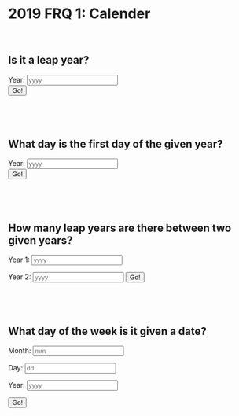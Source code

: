 # 2019 FRQ 1: Calender


<script>

//is leap year code

function isLeapYear(){
    var year_leap = document.getElementById("year_leap").value;

    var str_url_isLeapYear = "hhttp://localhost:8192/api/calendar/isLeapYear/" + year_leap;
    console.log(str_url_isLeapYear)

     fetch(str_url_isLeapYear)
    // response is a RESTful "promise" on any successful fetch
    .then(response => {
      // check for response errors
      if (response.status !== 200) {
          error('GET API response failure: ' + response.status);
          return;
      }
      // valid response will have JSON data
      response.json().then(data => {
          console.log(data);
          console.log(data.isLeapYear);
          document.getElementById("isLeapYear_result").innerHTML = "leap year? " +  data.isLeapYear;
      })
  })

}




// first day of the year code

function firstDayOfYear(){

    document.getElementById("sunday_year_firstday").innerHTML = " ";
    document.getElementById("monday_year_firstday").innerHTML = " ";
    document.getElementById("tuesday_year_firstday").innerHTML = " ";
    document.getElementById("wednesday_year_firstday").innerHTML = " ";
    document.getElementById("thursday_year_firstday").innerHTML = " ";
    document.getElementById("friday_year_firstday").innerHTML = " ";
    document.getElementById("saturday_year_firstday").innerHTML = " ";
    
    var year_firstday = document.getElementById("year_firstday").value;
    var str_url_year_firstday = "https://csa.rebeccaaa.tk/api/calendar/firstDayOfYear/" + year_firstday;
    console.log(str_url_year_firstday)

     fetch(str_url_year_firstday)
    // response is a RESTful "promise" on any successful fetch
    .then(response => {
      // check for response errors
      if (response.status !== 200) {
          error('GET API response failure: ' + response.status);
          return;
      }
      // valid response will have JSON data
      response.json().then(data => {
          console.log(data);
          console.log(data.firstDayOfYear);
          document.getElementById("firstDayOfYear").innerHTML = data.firstDayOfYear;
          if (data.firstDayOfYear == 0) {
            document.getElementById("sunday_year_firstday").innerHTML = "it is a sunday!";
          } else if (data.firstDayOfYear == 1) {
            document.getElementById("monday_year_firstday").innerHTML = "it is a monday!";
          } else if (data.firstDayOfYear == 2) {
            document.getElementById("tuesday_year_firstday").innerHTML = "it is a tuesday!";
          }else if (data.firstDayOfYear == 3) {
            document.getElementById("wednesday_year_firstday").innerHTML = "it is a wednesday!";
          }else if (data.firstDayOfYear == 4) {
            document.getElementById("thursday_year_firstday").innerHTML = "it is a thursday!";
          }else if (data.firstDayOfYear == 5) {
            document.getElementById("friday_year_firstday").innerHTML = "it is a friday!";
          }else if (data.firstDayOfYear == 6) {
            document.getElementById("saturday_year_firstday").innerHTML = "it is a saturday!";
          }else {
            console.log("something went wrong, no day?");
          }
      })
  })
}


// how many leap years are in between?

function numberOfLeapYears(){
    var year1 = document.getElementById("year1").value;
    var year2 = document.getElementById("year2").value;
    var str_url_numberOfLeapYears = "https://csa.rebeccaaa.tk/api/calendar/numberOfLeapYears/" + year1 + "/" + year2;
    console.log(str_url_numberOfLeapYears)

     fetch(str_url_numberOfLeapYears)
    // response is a RESTful "promise" on any successful fetch
    .then(response => {
      // check for response errors
      if (response.status !== 200) {
          error('GET API response failure: ' + response.status);
          return;
      }
      // valid response will have JSON data
      response.json().then(data => {
          console.log(data);
          console.log(data.numberOfLeapYears);
          document.getElementById("numberOfLeapYears").innerHTML = "there are " + data.numberOfLeapYears + " leap years in between!" ;
      })
  })



}


//what day of the week is it?

function dayOfWeek() {

    document.getElementById("sunday").innerHTML = " ";
    document.getElementById("monday").innerHTML = " ";
    document.getElementById("tuesday").innerHTML = " ";
    document.getElementById("wednesday").innerHTML = " ";
    document.getElementById("thursday").innerHTML = " ";
    document.getElementById("friday").innerHTML = " ";
    document.getElementById("saturday").innerHTML = " ";


    var month = document.getElementById("month").value;
    var day = document.getElementById("day").value;
    var year = document.getElementById("year").value;
    var str_url = "https://csa.rebeccaaa.tk/api/calendar/dayOfWeek/" + month + "/" + day + "/" + year;
    console.log(str_url);


  // fetch the API
  fetch(str_url)
    // response is a RESTful "promise" on any successful fetch
    .then(response => {
      // check for response errors
      if (response.status !== 200) {
          error('GET API response failure: ' + response.status);
          return;
      }
      // valid response will have JSON data
      response.json().then(data => {
          console.log(data);
          console.log(data.dayOfWeek);
          document.getElementById("dayofWeek_number").innerHTML = data.dayOfWeek;
          if (data.dayOfWeek == 0) {
            document.getElementById("sunday").innerHTML = "it is a sunday!";
          } else if (data.dayOfWeek == 1) {
            document.getElementById("monday").innerHTML = "it is a monday!";
          } else if (data.dayOfWeek == 2) {
            document.getElementById("tuesday").innerHTML = "it is a tuesday!";
          }else if (data.dayOfWeek == 3) {
            document.getElementById("wednesday").innerHTML = "it is a wednesday!";
          }else if (data.dayOfWeek == 4) {
            document.getElementById("thursday").innerHTML = "it is a thursday!";
          }else if (data.dayOfWeek == 5) {
            document.getElementById("friday").innerHTML = "it is a friday!";
          }else if (data.dayOfWeek == 6) {
            document.getElementById("saturday").innerHTML = "it is a saturday!";
          }else {
            console.log("something went wrong, no day?");
          }
      })
  })
  // catch fetch errors (ie Nginx ACCESS to server blocked)
  .catch(err => {
    error(err + " " + get_url);
  });

}

</script>

<br>
<h2>Is it a leap year?</h2>
<label for="year_leap">Year:</label>
<input type="text" id="year_leap" name="year_leap" placeholder="yyyy">
<br>
<button onclick="isLeapYear()">Go!</button> 
<br>
<h3 id="isLeapYear_result"></h3>
<br>
<br>


<h2>What day is the first day of the given year?</h2>
<label for="year_firstday">Year:</label>
<input type="text" id="year_firstday" name="year_firstday" placeholder="yyyy">
<br>
<button onclick="firstDayOfYear()">Go!</button>
<br>
<h3 id="firstDayOfYear"></h3>
<h3 id="sunday_year_firstday"></h3>
<h3 id="monday_year_firstday"></h3>
<h3 id="tuesday_year_firstday"></h3>
<h3 id="wednesday_year_firstday"></h3>
<h3 id="thursday_year_firstday"></h3>
<h3 id="friday_year_firstday"></h3>
<h3 id="saturday_year_firstday"></h3>
<br>
<br>

<h2>How many leap years are there between two given years?</h2>
<label for="year1">Year 1:</label>
<input type="text" id="year1" name="year1" placeholder="yyyy">

<label for="year2">Year 2:</label>
<input type="text" id="year2" name="year2" placeholder="yyyy">
<button onclick="numberOfLeapYears()">Go!</button>
<br>
<h3 id="numberOfLeapYears"></h3>
<br>
<br>


<h2>What day of the week is it given a date?</h2>
<label for="month">Month:</label>
<input type="text" id="month" name="month" placeholder="mm">

<label for="day">Day:</label>
<input type="text" id="day" name="day" placeholder="dd">

<label for="year">Year:</label>
<input type="text" id="year" name="year" placeholder="yyyy">
<br>

<button onclick="dayOfWeek()">Go!</button>

<h3 id="dayofWeek_number"></h3>
<h3 id="sunday"></h3>
<h3 id="monday"></h3>
<h3 id="tuesday"></h3>
<h3 id="wednesday"></h3>
<h3 id="thursday"></h3>
<h3 id="friday"></h3>
<h3 id="saturday"></h3>
<br>
<br>


